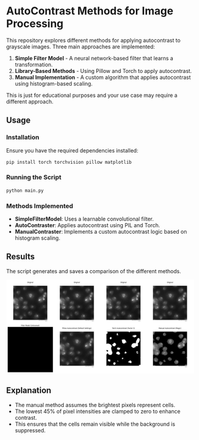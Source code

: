 # AutoContrast Methods for Image Processing

This repository explores different methods for applying autocontrast to grayscale images. Three main approaches are implemented:

1. **Simple Filter Model** - A neural network-based filter that learns a transformation.
2. **Library-Based Methods** - Using Pillow and Torch to apply autocontrast.
3. **Manual Implementation** - A custom algorithm that applies autocontrast using histogram-based scaling.

This is just for educational purposes and your use case may require a different approach.

## Usage

### Installation

Ensure you have the required dependencies installed:

```bash
pip install torch torchvision pillow matplotlib
```

### Running the Script

```bash
python main.py
```

### Methods Implemented

- **SimpleFilterModel**: Uses a learnable convolutional filter.
- **AutoContraster**: Applies autocontrast using PIL and Torch.
- **ManualContraster**: Implements a custom autocontrast logic based on histogram scaling.

## Results

The script generates and saves a comparison of the different methods.

![Filter Model (Untrained)](results/contrast_results.png)

## Explanation

- The manual method assumes the brightest pixels represent cells.
- The lowest 45% of pixel intensities are clamped to zero to enhance contrast.
- This ensures that the cells remain visible while the background is suppressed.
